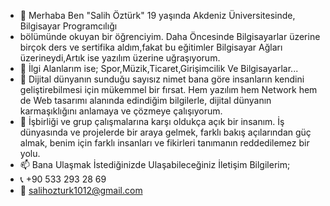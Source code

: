 - 👋 Merhaba Ben "Salih Öztürk" 19 yaşında Akdeniz Üniversitesinde, Bilgisayar Programcılığı
- bölümünde okuyan bir öğrenciyim. Daha Öncesinde Bilgisayarlar üzerine birçok ders ve sertifika aldım,fakat bu eğitimler Bilgisayar Ağları üzerineydi,Artık ise yazılım üzerine uğraşıyorum.
- 👀 İlgi Alanlarım ise; Spor,Müzik,Ticaret,Girişimcilik Ve Bilgisayarlar...
- 🌱 Dijital dünyanın sunduğu sayısız nimet bana göre insanların kendini geliştirebilmesi için mükemmel bir fırsat. Hem yazılım hem Network hem de Web tasarımı alanında edindiğim bilgilerle, dijital dünyanın karmaşıklığını anlamaya ve çözmeye çalışıyorum.
- 💞️  İşbirliği ve grup çalışmalarına karşı oldukça açık bir insanım. İş dünyasında ve projelerde bir araya gelmek, farklı bakış açılarından güç almak, benim için farklı insanları ve fikirleri tanımanın reddedilemez bir yolu.
- 📫 Bana Ulaşmak İstediğinizde Ulaşabileceğiniz İletişim Bilgilerim;
- 📞 +90 533 293 28 69
- 📧 salihozturk1012@gmail.com

<!---
SalihOzturkk/SalihOzturkk is a ✨ special ✨ repository because its `README.md` (this file) appears on your GitHub profile.
You can click the Preview link to take a look at your changes.
--->
